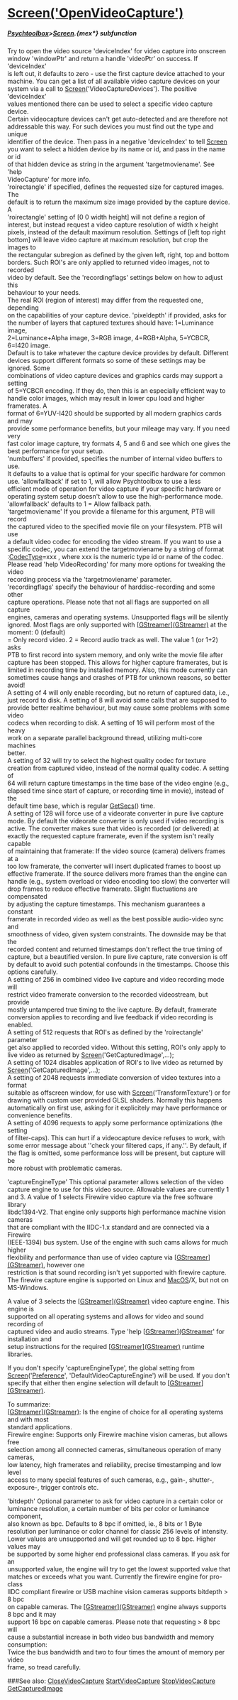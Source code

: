 # [Screen('OpenVideoCapture')](Screen-OpenVideoCapture) 
##### [Psychtoolbox](Psychtoolbox)>[Screen](Screen).{mex*} subfunction


Try to open the video source 'deviceIndex' for video capture into onscreen  
window 'windowPtr' and return a handle 'videoPtr' on success. If 'deviceIndex'  
is left out, it defaults to zero - use the first capture device attached to your  
machine. You can get a list of all available video capture devices on your  
system via a call to [Screen](Screen)('VideoCaptureDevices'). The positive 'deviceIndex'  
values mentioned there can be used to select a specific video capture device.  
Certain videocapture devices can't get auto-detected and are therefore not  
addressable this way. For such devices you must find out the type and unique  
identifier of the device. Then pass in a negative 'deviceIndex' to tell [Screen](Screen)  
you want to select a hidden device by its name or id, and pass in the name or id  
of that hidden device as string in the argument 'targetmoviename'. See 'help  
VideoCapture' for more info.  
'roirectangle' if specified, defines the requested size for captured images. The  
default is to return the maximum size image provided by the capture device. A  
'roirectangle' setting of [0 0 width height] will not define a region of  
interest, but instead request a video capture resolution of width x height  
pixels, instead of the default maximum resolution. Settings of [left top right  
bottom] will leave video capture at maximum resolution, but crop the images to  
the rectangular subregion as defined by the given left, right, top and bottom  
borders. Such ROI's are only applied to returned video images, not to recorded  
video by default. See the 'recordingflags' settings below on how to adjust this  
behaviour to your needs.  
The real ROI (region of interest) may differ from the requested one, depending  
on the capabilities of your capture device. 'pixeldepth' if provided, asks for  
the number of layers that captured textures should have: 1=Luminance image,  
2=Luminance+Alpha image, 3=RGB image, 4=RGB+Alpha, 5=YCBCR, 6=I420 image.  
Default is to take whatever the capture device provides by default. Different  
devices support different formats so some of these settings may be ignored. Some  
combinations of video capture devices and graphics cards may support a setting  
of 5=YCBCR encoding. If they do, then this is an especially efficient way to  
handle color images, which may result in lower cpu load and higher framerates. A  
format of 6=YUV-I420 should be supported by all modern graphics cards and may  
provide some performance benefits, but your mileage may vary. If you need very  
fast color image capture, try formats 4, 5 and 6 and see which one gives the  
best performance for your setup.  
'numbuffers' if provided, specifies the number of internal video buffers to use.  
It defaults to a value that is optimal for your specific hardware for common  
use. 'allowfallback' if set to 1, will allow Psychtoolbox to use a less  
efficient mode of operation for video capture if your specific hardware or  
operating system setup doesn't allow to use the high-performance mode.  
'allowfallback' defaults to 1 = Allow fallback path.  
'targetmoviename' If you provide a filename for this argument, PTB will record  
the captured video to the specified  movie file on your filesystem. PTB will use  
a default video codec for encoding the video stream. If you want to use a  
specific codec, you can extend the targetmoviename by a string of format  
:[CodecType](CodecType)=xxx , where xxx is the numeric type id or name of the codec.  
Please read 'help VideoRecording' for many more options for tweaking the video  
recording process via the 'targetmoviename' parameter.  
'recordingflags' specify the behaviour of harddisc-recording and some other  
capture operations. Please note that not all flags are supported on all capture  
engines, cameras and operating systems. Unsupported flags will be silently  
ignored. Most flags are only supported with [[GStreamer](GStreamer)][(GStreamer)]((GStreamer)) at the moment: 0 (default)  
= Only record video. 2 = Record audio track as well. The value 1 (or 1+2) asks  
PTB to first record into system memory, and only write the movie file after  
capture has been stopped. This allows for higher capture framerates, but is  
limited in recording time by installed memory. Also, this mode currently can  
sometimes cause hangs and crashes of PTB for unknown reasons, so better avoid!  
A setting of 4 will only enable recording, but no return of captured data, i.e.,  
just record to disk. A setting of 8 will avoid some calls that are supposed to  
provide better realtime behaviour, but may cause some problems with some video  
codecs when recording to disk. A setting of 16 will perform most of the heavy  
work on a separate parallel background thread, utilizing multi-core machines  
better.  
A setting of 32 will try to select the highest quality codec for texture  
creation from captured video, instead of the normal quality codec. A setting of  
64 will return capture timestamps in the time base of the video engine (e.g.,  
elapsed time since start of capture, or recording time in movie), instead of the  
default time base, which is regular [GetSecs](GetSecs)() time.  
A setting of 128 will force use of a videorate converter in pure live capture  
mode. By default the videorate converter is only used if video recording is  
active. The converter makes sure that video is recorded (or delivered) at  
exactly the requested capture framerate, even if the system isn't really capable  
of maintaining that framerate: If the video source (camera) delivers frames at a  
too low framerate, the converter will insert duplicated frames to boost up  
effective framerate. If the source delivers more frames than the engine can  
handle (e.g., system overload or video encoding too slow) the converter will  
drop frames to reduce effective framerate. Slight fluctuations are compensated  
by adjusting the capture timestamps. This mechanism guarantees a constant  
framerate in recorded video as well as the best possible audio-video sync and  
smoothness of video, given system constraints. The downside may be that the  
recorded content and returned timestamps don't reflect the true timing of  
capture, but a beautified version. In pure live capture, rate conversion is off  
by default to avoid such potential confounds in the timestamps. Choose this  
options carefully.  
A setting of 256 in combined video live capture and video recording mode will  
restrict video framerate conversion to the recorded videostream, but provide  
mostly untampered true timing to the live capture. By default, framerate  
conversion applies to recording and live feedback if video recording is enabled.  
A setting of 512 requests that ROI's as defined by the 'roirectangle' parameter  
get also applied to recorded video. Without this setting, ROI's only apply to  
live video as returned by [Screen](Screen)('GetCapturedImage',...);  
A setting of 1024 disables application of ROI's to live video as returned by  
[Screen](Screen)('GetCapturedImage',...);  
A setting of 2048 requests immediate conversion of video textures into a format  
suitable as offscreen window, for use with [Screen](Screen)('TransformTexture') or for  
drawing with custom user provided GLSL shaders. Normally this happens  
automatically on first use, asking for it explicitely may have performance or  
convenience benefits.  
A setting of 4096 requests to apply some performance optimizations (the setting  
of filter-caps). This can hurt if a videocapture device refuses to work, with  
some error message about ''check your filtered caps, if any.''. By default, if  
the flag is omitted, some performance loss will be present, but capture will be  
more robust with problematic cameras.  
  
'captureEngineType' This optional parameter allows selection of the video  
capture engine to use for this video source. Allowable values are currently 1  
and 3. A value of 1 selects Firewire video capture via the free software library  
libdc1394-V2. That engine only supports high performance machine vision cameras  
that are compliant with the IIDC-1.x standard and are connected via a Firewire  
(IEEE-1394) bus system. Use of the engine with such cams allows for much higher  
flexibility and performance than use of video capture via [[GStreamer](GStreamer)][(GStreamer)]((GStreamer)), however one  
restriction is that sound recording isn't yet supported with firewire capture.  
The firewire capture engine is supported on Linux and [MacOS](MacOS)/X, but not on  
MS-Windows.  
  
A value of 3 selects the [[GStreamer](GStreamer)][(GStreamer)]((GStreamer)) video capture engine. This engine is  
supported on all operating systems and allows for video and sound recording of  
captured video and audio streams. Type 'help [[GStreamer](GStreamer)][(GStreamer]((GStreamer))' for installation and  
setup instructions for the required [[GStreamer](GStreamer)][(GStreamer)]((GStreamer)) runtime libraries.  
  
If you don't specify 'captureEngineType', the global setting from  
[Screen](Screen)('[Preference](Preference)', 'DefaultVideoCaptureEngine') will be used. If you don't  
specify that either then engine selection will default to [[GStreamer](GStreamer)][(GStreamer)]((GStreamer)).  
  
To summarize:   
[[GStreamer](GStreamer)][(GStreamer)]((GStreamer)): Is the engine of choice for all operating systems and with most  
standard applications.  
Firewire engine: Supports only Firewire machine vision cameras, but allows free  
selection among all connected cameras, simultaneous operation of many cameras,  
low latency, high framerates and reliability, precise timestamping and low level  
access to many special features of such cameras, e.g., gain-, shutter-,  
exposure-, trigger controls etc.  
  
'bitdepth' Optional parameter to ask for video capture in a certain color or  
luminance resolution, a certain number of bits per color or luminance component,  
also known as bpc. Defaults to 8 bpc if omitted, ie., 8 bits or 1 Byte  
resolution per luminance or color channel for classic 256 levels of intensity.  
Lower values are unsupported and will get rounded up to 8 bpc. Higher values may  
be supported by some higher end professional class cameras. If you ask for an  
unsupported value, the engine will try to get the lowest supported value that  
matches or exceeds what you want. Currently the firewire engine for pro-class  
IIDC compliant firewire or USB machine vision cameras supports bitdepth \> 8 bpc  
on capable cameras. The [[GStreamer](GStreamer)][(GStreamer)]((GStreamer)) engine always supports 8 bpc and it may  
support 16 bpc on capable cameras. Please note that requesting \> 8 bpc will  
cause a substantial increase in both video bus bandwidth and memory consumption:  
Twice the bus bandwidth and two to four times the amount of memory per video  
frame, so tread carefully.  
  


###See also:
[CloseVideoCapture](Screen-CloseVideoCapture) [StartVideoCapture](Screen-StartVideoCapture) [StopVideoCapture](Screen-StopVideoCapture) [GetCapturedImage](Screen-GetCapturedImage)
